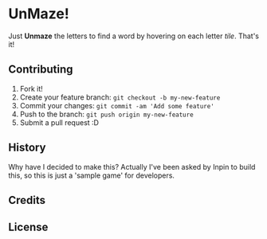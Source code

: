 # UnMaze!
 
 Just **Unmaze** the letters to find a word by hovering on each letter *tile*. That's it!
 
  
## Contributing
1. Fork it!
2. Create your feature branch: `git checkout -b my-new-feature`
3. Commit your changes: `git commit -am 'Add some feature'`
4. Push to the branch: `git push origin my-new-feature`
5. Submit a pull request :D
## History
Why have I decided to make this? Actually I've been asked by Inpin to build this, so this is just a 'sample game' for developers.
## Credits 
## License